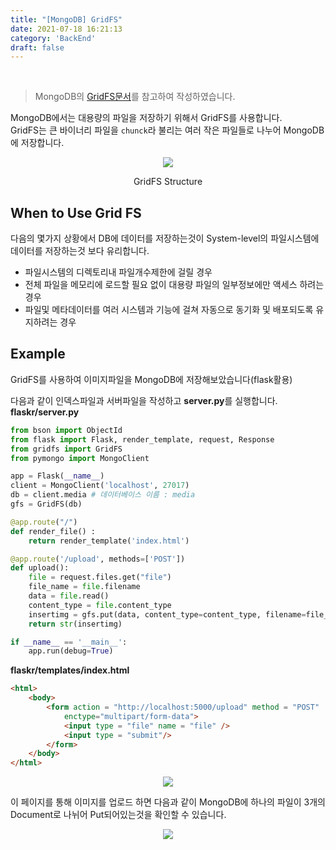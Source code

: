 ```yaml
---
title: "[MongoDB] GridFS"
date: 2021-07-18 16:21:13
category: 'BackEnd'
draft: false
---
```


<br>

> MongoDB의 [GridFS문서](https://docs.mongodb.com/manual/core/gridfs/)를 참고하여 작성하였습니다.

MongoDB에서는 대용량의 파일을 저장하기 위해서 GridFS를 사용합니다.  
GridFS는 큰 바이너리 파일을 `chunck`라 불리는 여러 작은 파일들로 나누어 MongoDB에 저장합니다. 
<div align=center>
<img src = "https://user-images.githubusercontent.com/28651727/126057249-65135276-4224-4985-8a9a-c5e988315ab7.png">
<p>GridFS Structure</p>
</div>

## When to Use Grid FS
다음의 몇가지 상황에서 DB에 데이터를 저장하는것이 System-level의 파일시스템에 데이터를 저장하는것 보다 유리합니다.
- 파일시스템의 디렉토리내 파일개수제한에 걸릴 경우
- 전체 파일을 메모리에 로드할 필요 없이 대용량 파일의 일부정보에만 액세스 하려는 경우 
- 파일및 메타데이터를 여러 시스템과 기능에 걸쳐 자동으로 동기화 및 배포되도록 유지하려는 경우

## Example
GridFS를 사용하여 이미지파일을 MongoDB에 저장해보았습니다(flask활용)

다음과 같이 인덱스파일과 서버파일을 작성하고 **server.py**를 실행합니다.  
**flaskr/server.py**
```python
from bson import ObjectId
from flask import Flask, render_template, request, Response
from gridfs import GridFS
from pymongo import MongoClient

app = Flask(__name__)
client = MongoClient('localhost', 27017)
db = client.media # 데이터베이스 이름 : media
gfs = GridFS(db)

@app.route("/")
def render_file() :
    return render_template('index.html')

@app.route('/upload', methods=['POST'])
def upload():
    file = request.files.get("file")
    file_name = file.filename
    data = file.read()
    content_type = file.content_type
    insertimg = gfs.put(data, content_type=content_type, filename=file_name)
    return str(insertimg)

if __name__ == '__main__':
    app.run(debug=True)
```

**flaskr/templates/index.html**
```html
<html>
    <body>
        <form action = "http://localhost:5000/upload" method = "POST"
            enctype="multipart/form-data">
            <input type = "file" name = "file" />
            <input type = "submit"/>
        </form>
    </body>
</html>
```

<div align=center><img src="https://user-images.githubusercontent.com/28651727/126057433-d7dbf0f2-1088-499f-b3ec-331408bf1cd6.png"></div>

이 페이지를 통해 이미지를 업로드 하면 다음과 같이 MongoDB에 하나의 파일이 3개의 Document로 나뉘어 Put되어있는것을 확인할 수 있습니다.

<div align=center><img src="https://user-images.githubusercontent.com/28651727/126057522-d8d0fabf-6b70-41d2-8fd3-cfe6dc545dc2.png"></div>
